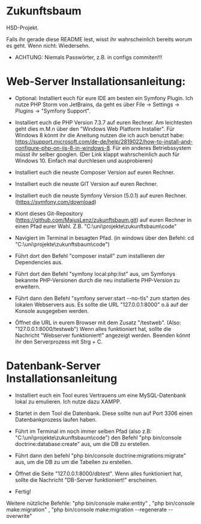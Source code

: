 # Zukunftsbaum

HSD-Projekt.

Falls ihr gerade diese README lest, wisst ihr wahrscheinlich bereits worum es geht. Wenn nicht: Wiedersehn.

* ACHTUNG: Niemals Passwörter, z.B. in configs commiten!!!


# Web-Server Installationsanleitung:

- Optional: Installiert euch für eure IDE am besten ein Symfony Plugin. Ich nutze PHP Storm von JetBrains, da geht es über File -> Settings -> Plugins -> "Symfony Support".

- Installiert euch die PHP Version 7.3.7 auf euren Rechner. Am leichtesten geht dies m.M.n über den "Windows Web Platform Installer". Für Windows 8 könnt ihr die Aneitung nutzen die ich auch benutzt habe: https://support.microsoft.com/de-de/help/2819022/how-to-install-and-configure-php-on-iis-8-in-windows-8. Für ein anderes Betriebssystem müsst ihr selber googlen. (Der Link klappt wahrscheinlich auch für Windows 10. Einfach mal durchlesen und ausprobieren)

- Installiert euch die neuste Composer Version auf euren Rechner.

- Installiert euch die neuste GIT Version auf euren Rechner.

- Installiert euch die neuste Symfony Version (5.0.1) auf euren Rechner. (https://symfony.com/download)

- Klont dieses Git-Repository (https://github.com/MajusLenz/zukunftsbaum.git) auf euren Rechner in einen Pfad eurer Wahl. Z.B. "C:\uni\projekte\zukunftsbaum\code"

- Navigiert im Terminal in besagten Pfad. (in windows über den Befehl: cd "C:\uni\projekte\zukunftsbaum\code")

- Führt dort den Befehl "composer install" zum installieren der Dependencies aus.

- Führt dort den Befehl "symfony local:php:list" aus, um Symfonys bekannte PHP-Versionen durch die neu installierte PHP-Version zu erweitern.

- Führt dann den Befehl "symfony server:start --no-tls" zum starten des lokalen Webservers aus. Es sollte die URL "127.0.0.1:8000" o.ä auf der Konsole ausgegeben werden.

- Öffnet die URL in eurem Browser mit dem Zusatz "/testweb". (Also: "127.0.0.1:8000/testweb")
Wenn alles funktioniert hat, sollte die Nachricht "Webserver funktioniert!" angezeigt werden.
Beenden könnt ihr den Serverprozess mit Strg + C.


# Datenbank-Server Installationsanleitung

- Installiert euch ein Tool eures Vertrauens um eine MySQL-Datenbank lokal zu emulieren. Ich nutze dazu XAMPP.

- Startet in dem Tool die Datenbank. Diese sollte nun auf Port 3306 einen Datenbankprozess laufen haben.

- Führt im Terminal im noch immer selben Pfad (also z.B: "C:\uni\projekte\zukunftsbaum\code") den Befehl "php bin/console doctrine:database:create" aus, um die DB zu erstellen.

- Führt dann den befehl "php bin/console doctrine:migrations:migrate" aus, um die DB zu um die Tabellen zu erstellen.

- Öffnet die Seite "127.0.0.1:8000/dbtest". Wenn alles funktioniert hat, sollte die Nachricht "DB-Server funktioniert!" erscheinen.

- Fertig!


Weitere nützliche Befehle: "php bin/console make:entity" , "php bin/console make:migration" , "php bin/console make:migration --regenerate --overwrite"
